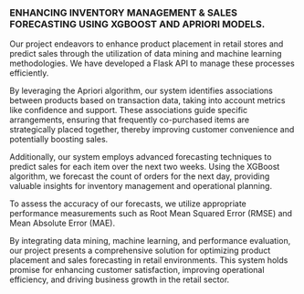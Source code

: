 ### ENHANCING INVENTORY MANAGEMENT & SALES FORECASTING USING XGBOOST AND APRIORI MODELS.
Our project endeavors to enhance product placement in retail stores and predict sales through the utilization of data mining and machine learning methodologies. We have developed a Flask API to manage these processes efficiently.

By leveraging the Apriori algorithm, our system identifies associations between products based on transaction data, taking into account metrics like confidence and support. These associations guide specific arrangements, ensuring that frequently co-purchased items are strategically placed together, thereby improving customer convenience and potentially boosting sales.

Additionally, our system employs advanced forecasting techniques to predict sales for each item over the next two weeks. Using the XGBoost algorithm, we forecast the count of orders for the next day, providing valuable insights for inventory management and operational planning.

To assess the accuracy of our forecasts, we utilize appropriate performance measurements such as Root Mean Squared Error (RMSE) and Mean Absolute Error (MAE).

By integrating data mining, machine learning, and performance evaluation, our project presents a comprehensive solution for optimizing product placement and sales forecasting in retail environments. This system holds promise for enhancing customer satisfaction, improving operational efficiency, and driving business growth in the retail sector.
